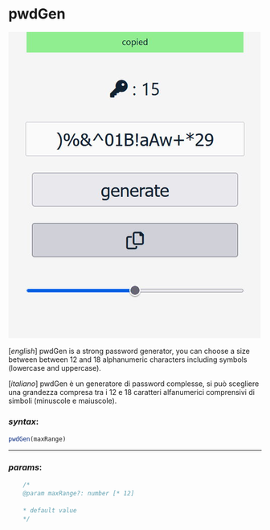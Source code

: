# pwdGen 

![pwdgen_picture](./readme.jpg)

[*english*]
pwdGen is a strong password generator, you can choose a size between
between 12 and 18 alphanumeric characters including symbols (lowercase and uppercase).

[*italiano*]
pwdGen è un generatore di password complesse, si può scegliere una grandezza compresa
tra i 12 e 18 caratteri alfanumerici comprensivi di simboli (minuscole e maiuscole).

### *syntax*:
``` javascript
pwdGen(maxRange)
```

---

### *params*:

``` javascript
    /*
    @param maxRange?: number [* 12]

    * default value
    */
```

